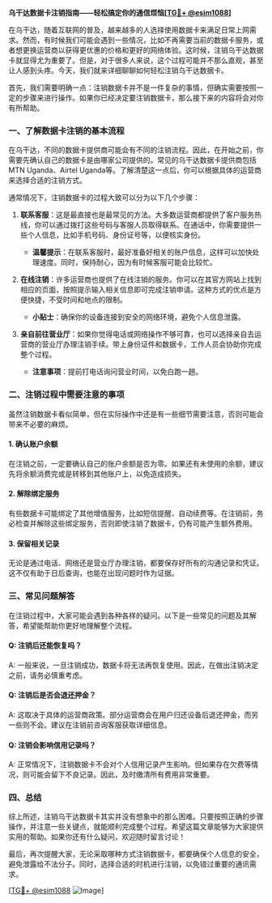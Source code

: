 **乌干达数据卡注销指南——轻松搞定你的通信烦恼[[TG💪+ @esim1088](https://t.me/s/esim1088)]**

在乌干达，随着互联网的普及，越来越多的人选择使用数据卡来满足日常上网需求。然而，有时候我们可能会遇到一些情况，比如不再需要当前的数据卡服务，或者想更换运营商以获得更优惠的价格和更好的网络体验。这时候，注销乌干达数据卡就显得尤为重要了。但是，对于很多人来说，这个过程可能并不那么直观，甚至让人感到头疼。今天，我们就来详细聊聊如何轻松注销乌干达数据卡。

首先，我们需要明确一点：注销数据卡并不是一件复杂的事情，但确实需要按照一定的步骤来进行操作。如果你已经决定要注销数据卡，那么接下来的内容将会对你有所帮助。

### 一、了解数据卡注销的基本流程

在乌干达，不同的数据卡提供商可能会有不同的注销流程。因此，在开始之前，你需要先确认自己的数据卡是由哪家公司提供的。常见的乌干达数据卡提供商包括MTN Uganda、Airtel Uganda等。了解清楚这一点后，你可以根据具体的运营商来选择合适的注销方式。

通常情况下，注销数据卡的过程大致可以分为以下几个步骤：

1. **联系客服**：这是最直接也是最常见的方法。大多数运营商都提供了客户服务热线，你可以通过拨打这些号码与客服人员取得联系。在通话中，你需要提供一些个人信息，比如手机号码、身份证号等，以便核实身份。
   
   - **温馨提示**：在联系客服时，最好准备好相关的账户信息，这样可以加快处理速度。同时，保持耐心，因为有时候客服可能会比较忙。

2. **在线注销**：许多运营商也提供了在线注销的服务。你可以在其官方网站上找到相应的页面，按照提示输入相关信息即可完成注销申请。这种方式的优点是方便快捷，不受时间和地点的限制。

   - **小贴士**：确保你的设备连接到安全的网络环境，避免个人信息泄露。

3. **亲自前往营业厅**：如果你觉得电话或网络操作不够可靠，也可以选择亲自去运营商的营业厅办理注销手续。带上身份证件和数据卡，工作人员会协助你完成整个过程。

   - **注意事项**：提前打电话询问营业时间，以免白跑一趟。

### 二、注销过程中需要注意的事项

虽然注销数据卡看似简单，但在实际操作中还是有一些细节需要注意，否则可能会带来不必要的麻烦。

#### 1. 确认账户余额

在注销之前，一定要确认自己的账户余额是否为零。如果还有未使用的余额，建议先将余额消费完或是转移到其他账户上，以免造成损失。

#### 2. 解除绑定服务

有些数据卡可能绑定了其他增值服务，比如短信提醒、自动续费等。在注销前，务必检查并解除这些绑定服务，否则即使注销了数据卡，仍有可能产生额外费用。

#### 3. 保留相关记录

无论是通过电话、网络还是营业厅办理注销，都要保存好所有的沟通记录和凭证。这不仅有助于日后查询，也能在出现问题时作为证据。

### 三、常见问题解答

在注销过程中，大家可能会遇到各种各样的疑问。以下是一些常见的问题及其解答，希望能帮助你更好地理解整个流程。

#### Q: 注销后还能恢复吗？

A: 一般来说，一旦注销成功，数据卡将无法再恢复使用。因此，在做出注销决定之前，请务必慎重考虑。

#### Q: 注销后是否会退还押金？

A: 这取决于具体的运营商政策。部分运营商会在用户归还设备后退还押金，而另一些则不会。建议在注销前咨询客服获取详细信息。

#### Q: 注销会影响信用记录吗？

A: 正常情况下，注销数据卡不会对个人信用记录产生影响。但如果存在欠费等情况，则可能会留下不良记录。因此，及时缴清所有费用非常重要。

### 四、总结

综上所述，注销乌干达数据卡其实并没有想象中的那么困难。只要按照正确的步骤操作，并注意一些关键点，就能顺利完成整个过程。希望这篇文章能够为大家提供实用的帮助。如果你还有什么疑问，欢迎随时留言讨论！

最后，再次提醒大家，无论采取哪种方式注销数据卡，都要确保个人信息的安全，避免泄露给不法分子。同时，选择合适的时机进行注销，以免错过重要的通讯需求。

[[TG💪+ @esim1088](https://t.me/s/esim1088) ![Image](https://i.postimg.cc/4NQfJmqS/Snipaste-2025-05-13-00-14-12.png)]